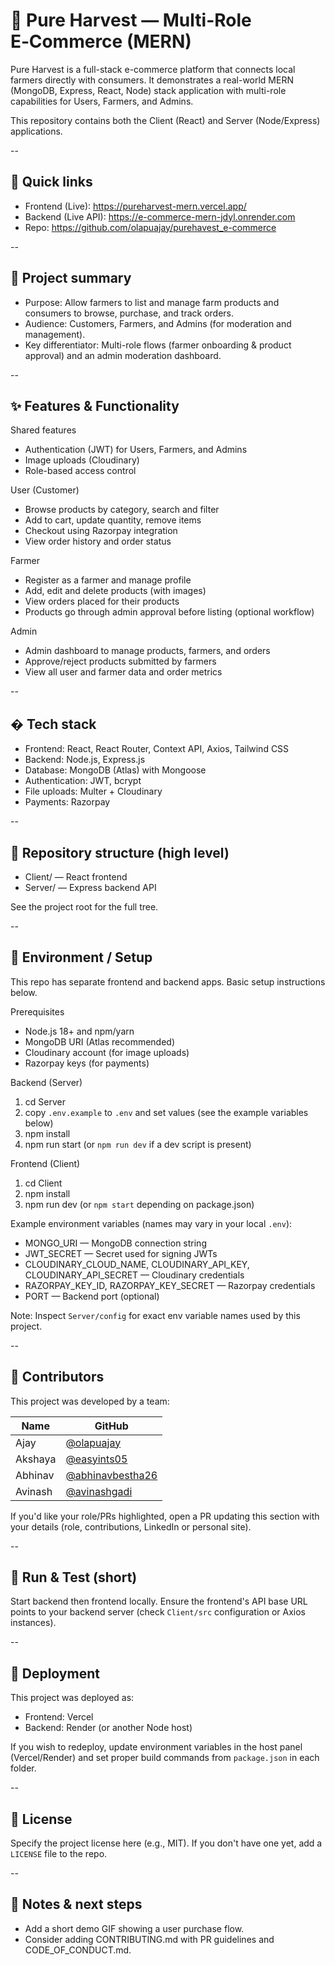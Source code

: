  # 🛒 Pure Harvest — Multi-Role E‑Commerce (MERN)

 Pure Harvest is a full-stack e-commerce platform that connects local farmers directly with consumers. It demonstrates a real-world MERN (MongoDB, Express, React, Node) stack application with multi-role capabilities for Users, Farmers, and Admins.

 This repository contains both the Client (React) and Server (Node/Express) applications.

 --

 ## 🔎 Quick links

 - Frontend (Live): https://pureharvest-mern.vercel.app/
 - Backend (Live API): https://e-commerce-mern-jdyl.onrender.com
 - Repo: https://github.com/olapuajay/purehavest_e-commerce

 --

 ## 🚀 Project summary

 - Purpose: Allow farmers to list and manage farm products and consumers to browse, purchase, and track orders.
 - Audience: Customers, Farmers, and Admins (for moderation and management).
 - Key differentiator: Multi-role flows (farmer onboarding & product approval) and an admin moderation dashboard.

 --

 ## ✨ Features & Functionality

 Shared features
 - Authentication (JWT) for Users, Farmers, and Admins
 - Image uploads (Cloudinary)
 - Role-based access control

 User (Customer)
 - Browse products by category, search and filter
 - Add to cart, update quantity, remove items
 - Checkout using Razorpay integration
 - View order history and order status

 Farmer
 - Register as a farmer and manage profile
 - Add, edit and delete products (with images)
 - View orders placed for their products
 - Products go through admin approval before listing (optional workflow)

 Admin
 - Admin dashboard to manage products, farmers, and orders
 - Approve/reject products submitted by farmers
 - View all user and farmer data and order metrics

 --

 ## �️ Tech stack

 - Frontend: React, React Router, Context API, Axios, Tailwind CSS
 - Backend: Node.js, Express.js
 - Database: MongoDB (Atlas) with Mongoose
 - Authentication: JWT, bcrypt
 - File uploads: Multer + Cloudinary
 - Payments: Razorpay

 --

 ## 📁 Repository structure (high level)

 - Client/ — React frontend
 - Server/ — Express backend API

 See the project root for the full tree.

 --

 ## 🧩 Environment / Setup

 This repo has separate frontend and backend apps. Basic setup instructions below.

 Prerequisites
 - Node.js 18+ and npm/yarn
 - MongoDB URI (Atlas recommended)
 - Cloudinary account (for image uploads)
 - Razorpay keys (for payments)

 Backend (Server)
 1. cd Server
 2. copy `.env.example` to `.env` and set values (see the example variables below)
 3. npm install
 4. npm run start (or `npm run dev` if a dev script is present)

 Frontend (Client)
 1. cd Client
 2. npm install
 3. npm run dev (or `npm start` depending on package.json)

 Example environment variables (names may vary in your local `.env`):

 - MONGO_URI — MongoDB connection string
 - JWT_SECRET — Secret used for signing JWTs
 - CLOUDINARY_CLOUD_NAME, CLOUDINARY_API_KEY, CLOUDINARY_API_SECRET — Cloudinary credentials
 - RAZORPAY_KEY_ID, RAZORPAY_KEY_SECRET — Razorpay credentials
 - PORT — Backend port (optional)

 Note: Inspect `Server/config` for exact env variable names used by this project.

 --

  ## 👥 Contributors

 This project was developed by a team:

 | Name    | GitHub |
 | ------- | ------ |
 | Ajay    | [@olapuajay](https://github.com/olapuajay) |
 | Akshaya | [@easyints05](https://github.com/easyints05) |
 | Abhinav | [@abhinavbestha26](https://github.com/abhinavbestha26) |
 | Avinash | [@avinashgadi](https://github.com/avinashgadi) |

 If you'd like your role/PRs highlighted, open a PR updating this section with your details (role, contributions, LinkedIn or personal site).

 --

 ## 🧪 Run & Test (short)

 Start backend then frontend locally. Ensure the frontend's API base URL points to your backend server (check `Client/src` configuration or Axios instances).

 --

 ## 🎯 Deployment

 This project was deployed as:
 - Frontend: Vercel
 - Backend: Render (or another Node host)

 If you wish to redeploy, update environment variables in the host panel (Vercel/Render) and set proper build commands from `package.json` in each folder.

 --

 ## 📜 License

 Specify the project license here (e.g., MIT). If you don't have one yet, add a `LICENSE` file to the repo.

 --

 ## 📝 Notes & next steps

 - Add a short demo GIF showing a user purchase flow.
 - Consider adding CONTRIBUTING.md with PR guidelines and CODE_OF_CONDUCT.md.

